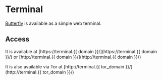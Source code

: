 # Terminal

[Butterfly](georgeyord/butterfly-web-terminal) is available as a simple web terminal.

## Access

It is available at [https://terminal.{{ domain }}/](https://terminal.{{ domain }}/) or [http://terminal.{{ domain }}/](http://terminal.{{ domain }}/)

It is also available via Tor at [http://terminal.{{ tor_domain }}/](http://terminal.{{ tor_domain }}/)